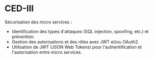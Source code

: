 # CED-III

Sécurisation des micro services :

- Identification des types d'attaques (SQL injection, spoofing, etc.) et prévention.
- Gestion des autorisations et des rôles avec JWT et/ou OAuth2.
- Utilisation de JWT (JSON Web Tokens) pour l'authentification et l'autorisation entre micro services.
